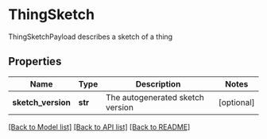# ThingSketch

ThingSketchPayload describes a sketch of a thing
## Properties
Name | Type | Description | Notes
------------ | ------------- | ------------- | -------------
**sketch_version** | **str** | The autogenerated sketch version | [optional] 

[[Back to Model list]](../README.md#documentation-for-models) [[Back to API list]](../README.md#documentation-for-api-endpoints) [[Back to README]](../README.md)


